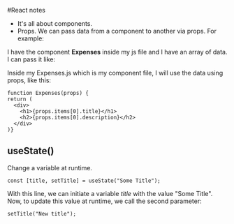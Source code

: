 #React notes

- It's all about components.
- Props. We can pass data from a component to another via props. For example:

I have the component **Expenses** inside my js file and I have an array of data. I can pass it like:

<Expenses items={array_of_data}></Expenses>

Inside my Expenses.js which is my component file, I will use the data using props, like this:

```
function Expenses(props) {
return (
  <div>
    <h1>{props.items[0].title}</h1>
    <h2>{props.items[0].description}</h2>
  </div>
)}
```

## useState()

Change a variable at runtime.

`const [title, setTitle] = useState("Some Title");`

With this line, we can initiate a variable _title_ with the value "Some Title". Now, to update this value at runtime, we call the second parameter:

`setTitle("New title");`

